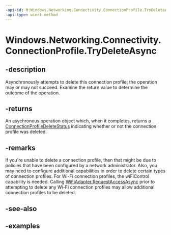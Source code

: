 ```yaml
---
-api-id: M:Windows.Networking.Connectivity.ConnectionProfile.TryDeleteAsync
-api-type: winrt method
---
```


<!-- Method syntax.
public IAsyncOperation<ConnectionProfileDeleteStatus> ConnectionProfile.TryDeleteAsync()
-->

# Windows.Networking.Connectivity.ConnectionProfile.TryDeleteAsync

## -description
Asynchronously attempts to delete this connection profile; the operation may or may not succeed. Examine the return value to determine the outcome of the operation.

## -returns
An asychronous operation object which, when it completes, returns a [ConnectionProfileDeleteStatus](connectionprofiledeletestatus.md) indicating whether or not the connection profile was deleted.

## -remarks
If you're unable to delete a connection profile, then that might be due to policies that have been configured by a network administrator. Also, you may need to configure additional capabilities in order to delete certain types of connection profiles. For Wi-Fi connection profiles, the wiFiControl capability is needed. Calling [WiFiAdapter.RequestAccessAsync](../windows.devices.wifi/wifiadapter_requestaccessasync_380675631.md) prior to attempting to delete any Wi-Fi connection profiles may allow additional connection profiles to be deleted.

## -see-also

## -examples
